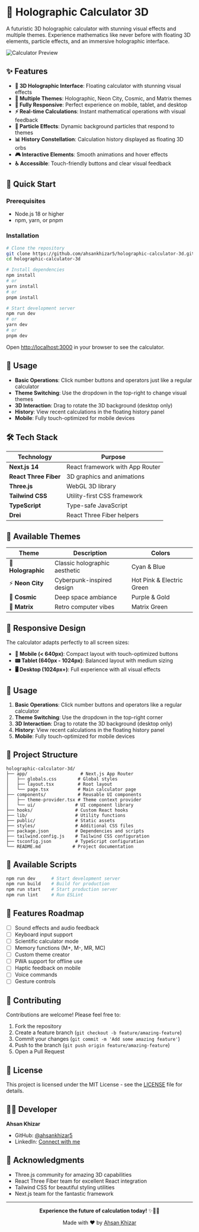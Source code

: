 # 🌟 Holographic Calculator 3D

A futuristic 3D holographic calculator with stunning visual effects and multiple themes. Experience mathematics like never before with floating 3D elements, particle effects, and an immersive holographic interface.

![Calculator Preview](./public/calculator-preview.png)

## ✨ Features

- **🔮 3D Holographic Interface**: Floating calculator with stunning visual effects
- **🎨 Multiple Themes**: Holographic, Neon City, Cosmic, and Matrix themes
- **📱 Fully Responsive**: Perfect experience on mobile, tablet, and desktop
- **⚡ Real-time Calculations**: Instant mathematical operations with visual feedback
- **🌌 Particle Effects**: Dynamic background particles that respond to themes
- **📊 History Constellation**: Calculation history displayed as floating 3D orbs
- **🎮 Interactive Elements**: Smooth animations and hover effects
- **♿ Accessible**: Touch-friendly buttons and clear visual feedback

## 🚀 Quick Start

### Prerequisites

- Node.js 18 or higher
- npm, yarn, or pnpm

### Installation

```bash
# Clone the repository
git clone https://github.com/ahsankhizar5/holographic-calculator-3d.git
cd holographic-calculator-3d

# Install dependencies
npm install
# or
yarn install
# or
pnpm install

# Start development server
npm run dev
# or
yarn dev
# or
pnpm dev
```

Open [http://localhost:3000](http://localhost:3000) in your browser to see the calculator.

## 🎯 Usage

- **Basic Operations**: Click number buttons and operators just like a regular calculator
- **Theme Switching**: Use the dropdown in the top-right to change visual themes
- **3D Interaction**: Drag to rotate the 3D background (desktop only)
- **History**: View recent calculations in the floating history panel
- **Mobile**: Fully touch-optimized for mobile devices

## 🛠️ Tech Stack

| Technology | Purpose |
|------------|---------|
| **Next.js 14** | React framework with App Router |
| **React Three Fiber** | 3D graphics and animations |
| **Three.js** | WebGL 3D library |
| **Tailwind CSS** | Utility-first CSS framework |
| **TypeScript** | Type-safe JavaScript |
| **Drei** | React Three Fiber helpers |

## 🎨 Available Themes

| Theme | Description | Colors |
|-------|-------------|--------|
| 🌟 **Holographic** | Classic holographic aesthetic | Cyan & Blue |
| ⚡ **Neon City** | Cyberpunk-inspired design | Hot Pink & Electric Green |
| 🌌 **Cosmic** | Deep space ambiance | Purple & Gold |
| 💚 **Matrix** | Retro computer vibes | Matrix Green |

## 📱 Responsive Design

The calculator adapts perfectly to all screen sizes:

- **📱 Mobile (< 640px)**: Compact layout with touch-optimized buttons
- **📟 Tablet (640px - 1024px)**: Balanced layout with medium sizing  
- **🖥️ Desktop (1024px+)**: Full experience with all visual effects

## 🎯 Usage

1. **Basic Operations**: Click number buttons and operators like a regular calculator
2. **Theme Switching**: Use the dropdown in the top-right corner
3. **3D Interaction**: Drag to rotate the 3D background (desktop only)
4. **History**: View recent calculations in the floating history panel
5. **Mobile**: Fully touch-optimized for mobile devices

## 📁 Project Structure

```
holographic-calculator-3d/
├── app/                    # Next.js App Router
│   ├── globals.css        # Global styles
│   ├── layout.tsx         # Root layout
│   └── page.tsx           # Main calculator page
├── components/            # Reusable UI components
│   ├── theme-provider.tsx # Theme context provider
│   └── ui/               # UI component library
├── hooks/                # Custom React hooks
├── lib/                  # Utility functions
├── public/               # Static assets
├── styles/               # Additional CSS files
├── package.json          # Dependencies and scripts
├── tailwind.config.js    # Tailwind CSS configuration
├── tsconfig.json         # TypeScript configuration
└── README.md            # Project documentation
```

## 🚀 Available Scripts

```bash
npm run dev      # Start development server
npm run build    # Build for production
npm run start    # Start production server
npm run lint     # Run ESLint
```

## 🌟 Features Roadmap

- [ ] Sound effects and audio feedback
- [ ] Keyboard input support
- [ ] Scientific calculator mode
- [ ] Memory functions (M+, M-, MR, MC)
- [ ] Custom theme creator
- [ ] PWA support for offline use
- [ ] Haptic feedback on mobile
- [ ] Voice commands
- [ ] Gesture controls

## 🤝 Contributing

Contributions are welcome! Please feel free to:

1. Fork the repository
2. Create a feature branch (`git checkout -b feature/amazing-feature`)
3. Commit your changes (`git commit -m 'Add some amazing feature'`)
4. Push to the branch (`git push origin feature/amazing-feature`)
5. Open a Pull Request

## 📄 License

This project is licensed under the MIT License - see the [LICENSE](LICENSE) file for details.

## 👨‍💻 Developer

**Ahsan Khizar**
- GitHub: [@ahsankhizar5](https://github.com/ahsankhizar5)
- LinkedIn: [Connect with me](https://linkedin.com/in/ahsankhizar)

## 🙏 Acknowledgments

- Three.js community for amazing 3D capabilities
- React Three Fiber team for excellent React integration
- Tailwind CSS for beautiful styling utilities
- Next.js team for the fantastic framework

---

<div align="center">

**Experience the future of calculation today!** ✨🧮🚀

Made with ❤️ by [Ahsan Khizar](https://github.com/ahsankhizar5)

</div>
